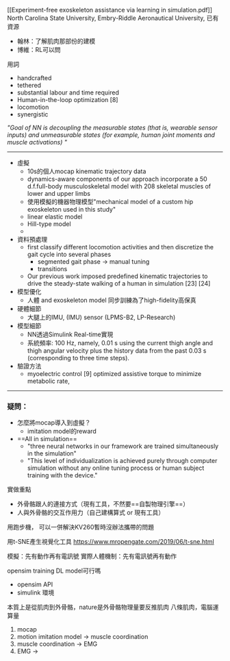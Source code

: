[[Experiment-free exoskeleton assistance via learning in simulation.pdf]]
North Carolina State University, Embry-Riddle Aeronautical University,
已有資源
- 翰林：了解肌肉那部份的建模
- 博維：RL可以問

用詞
- handcrafted
- tethered
- substantial labour and time required 
- Human-in-the-loop optimization [8]
- locomotion
- synergistic

*"Goal of NN is decoupling the measurable states (that is, wearable sensor inputs) and unmeasurable states (for example, human joint moments and muscle activations) "*

---
- 虛擬
	- 10s的個人mocap kinematic trajectory data
	- dynamics-aware components of our approach incorporate a 50 d.f.full-body musculoskeletal model with 208 skeletal muscles of lower and upper limbs
	- 使用模擬的機器物理模型"mechanical model of a custom hip exoskeleton used in this study"
	- linear elastic model
	- Hill-type model
	- 
- 資料預處理
	- first classify different locomotion activities and then discretize the gait cycle into several phases
		- segmented gait phase -> manual tuning
		 - transitions
	 - Our previous work imposed predefined kinematic trajectories to drive the steady-state walking of a human in simulation [23]  [24]
- 模型優化
	- 人體 and exoskeleton model 同步訓練為了high-fidelity高保真
- 硬體細節
	- 大腿上的IMU, (IMU) sensor (LPMS-B2, LP-Research)
- 模型細節
	- NN透過Simulink Real-time實現
	- 系統頻率: 100 Hz, namely, 0.01 s using the current thigh angle and thigh angular velocity plus the history data from the past 0.03 s (corresponding to three time steps).
- 驗證方法
	- myoelectric control [9] optimized assistive torque to minimize metabolic rate,

---
### 疑問：
- 怎麼將mocap導入到虛擬？
	- imitation model的reward
- ==All in simulation==
	- "three neural networks in our framework are trained simultaneously in the simulation"
	- "This level of individualization is achieved purely through computer simulation without any online tuning process or human subject training with the device."

實做重點
- 外骨骼跟人的連接方式（現有工具，不然要==自製物理引擎==）
- 人與外骨骼的交互作用力（自己建構算式 or 現有工具）

用跑步機，
可以一併解決KV260暫時沒辦法攜帶的問題

用t-SNE產生視覺化工具
https://www.mropengate.com/2019/06/t-sne.html

模擬：先有動作再有電訊號
實際人體機制：先有電訊號再有動作

opensim training DL model可行嗎
- opensim API 
- simulink 環境

本質上是從肌肉到外骨骼，nature是外骨骼物理量要反推肌肉
八條肌肉，電腦運算量

1. mocap
2. motion imitation model -> muscle coordination
3. muscle coordination -> EMG
4. EMG -> 